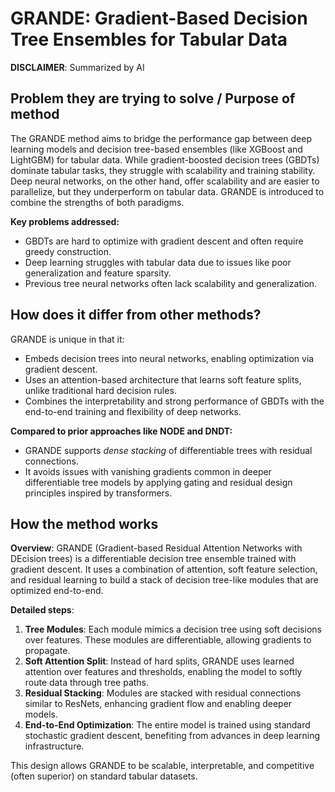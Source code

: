 # GRANDE: Gradient-Based Decision Tree Ensembles for Tabular Data

**DISCLAIMER**: Summarized by AI

## Problem they are trying to solve / Purpose of method

The GRANDE method aims to bridge the performance gap between
deep learning models and decision tree-based ensembles (like XGBoost and LightGBM) for tabular data.
While gradient-boosted decision trees (GBDTs) dominate tabular tasks,
they struggle with scalability and training stability.
Deep neural networks, on the other hand, offer scalability and are easier to parallelize,
but they underperform on tabular data.
GRANDE is introduced to combine the strengths of both paradigms.

**Key problems addressed:**
- GBDTs are hard to optimize with gradient descent and often require greedy construction.
- Deep learning struggles with tabular data due to issues like poor generalization and feature sparsity.
- Previous tree neural networks often lack scalability and generalization.

## How does it differ from other methods?

GRANDE is unique in that it:
- Embeds decision trees into neural networks, enabling optimization via gradient descent.
- Uses an attention-based architecture that learns soft feature splits, unlike traditional hard decision rules.
- Combines the interpretability and strong performance of GBDTs with the end-to-end training and flexibility of deep networks.

**Compared to prior approaches like NODE and DNDT:**
- GRANDE supports *dense stacking* of differentiable trees with residual connections.
- It avoids issues with vanishing gradients common in deeper differentiable tree models
by applying gating and residual design principles inspired by transformers.

## How the method works

**Overview**:
GRANDE (Gradient-based Residual Attention Networks with DEcision trees) is a differentiable
decision tree ensemble trained with gradient descent.
It uses a combination of attention, soft feature selection,
and residual learning to build a stack of decision tree-like modules that are optimized end-to-end.

**Detailed steps**:
1. **Tree Modules**: Each module mimics a decision tree using soft decisions over features.
These modules are differentiable, allowing gradients to propagate.
2. **Soft Attention Split**: Instead of hard splits, GRANDE uses learned attention over features and thresholds,
enabling the model to softly route data through tree paths.
3. **Residual Stacking**: Modules are stacked with residual connections similar to ResNets,
enhancing gradient flow and enabling deeper models.
4. **End-to-End Optimization**: The entire model is trained using standard stochastic gradient descent,
benefiting from advances in deep learning infrastructure.

This design allows GRANDE to be scalable, interpretable, and competitive (often superior) on standard tabular datasets.
